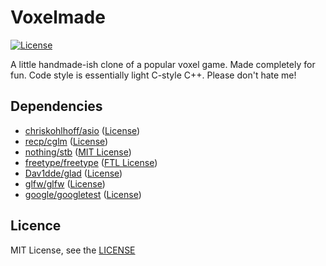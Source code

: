 # Voxelmade

[![License](https://img.shields.io/github/license/ttrounce/voxelmade)](https://github.com/ttrounce/voxelmade/blob/main/LICENSE.md)

A little handmade-ish clone of a popular voxel game. Made completely for fun.
Code style is essentially light C-style C++. Please don't hate me!

## Dependencies

- [chriskohlhoff/asio](https://github.com/chriskohlhoff/asio) ([License](https://github.com/chriskohlhoff/asio/blob/master/asio/LICENSE_1_0.txt))
- [recp/cglm](https://github.com/recp/cglm) ([License](https://github.com/recp/cglm/blob/master/LICENSE))
- [nothing/stb](https://github.com/nothings/stb) ([MIT License](https://github.com/nothings/stb/blob/master/LICENSE))
- [freetype/freetype](https://github.com/freetype/freetype) ([FTL License](https://github.com/freetype/freetype/blob/master/docs/FTL.TXT))
- [Dav1dde/glad](https://github.com/Dav1dde/glad) ([License](https://github.com/Dav1dde/glad/blob/master/LICENSE))
- [glfw/glfw](https://github.com/glfw/glfw) ([License](https://github.com/glfw/glfw/blob/master/LICENSE.md))
- [google/googletest](https://github.com/google/googletest) ([License](https://github.com/google/googletest/blob/master/LICENSE))

## Licence

MIT License, see the [LICENSE](./LICENSE.md)
